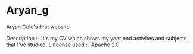 # Aryan_g
Aryan Gole's first website 

Description :- It's my CV which shows my year end activites and subjects that I've studied. 
Lincense used :- Apache 2.0
